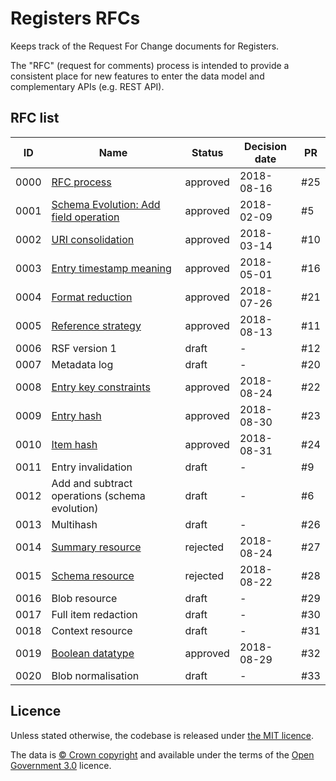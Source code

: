 # Registers RFCs

Keeps track of the Request For Change documents for Registers.

The "RFC" (request for comments) process is intended to provide a consistent
place for new features to enter the data model and complementary APIs (e.g.
REST API).

## RFC list

|ID|Name|Status|Decision date|PR|
|-|-|-|-|-|
|0000|[RFC process](content/rfc-process/index.md)|approved|2018-08-16|#25|
|0001|[Schema Evolution: Add field operation](schema-evolution-field-operations)|approved|2018-02-09|#5|
|0002|[URI consolidation](content/uri-consolidation/index.md)|approved|2018-03-14|#10|
|0003|[Entry timestamp meaning](content/meaning-of-entry-timestamp/index.md)|approved|2018-05-01|#16|
|0004|[Format reduction](content/format-reduction/index.md)|approved|2018-07-26|#21|
|0005|[Reference strategy](content/reference-strategy/index.md)|approved|2018-08-13|#11|
|0006|RSF version 1|draft|-|#12|
|0007|Metadata log|draft|-|#20|
|0008|[Entry key constraints](content/entry-key-constraints/index.md)|approved|2018-08-24|#22|
|0009|[Entry hash](content/entry-hash/index.md)|approved|2018-08-30|#23|
|0010|[Item hash](content/item-hash/index.md)|approved|2018-08-31|#24|
|0011|Entry invalidation|draft|-|#9|
|0012|Add and subtract operations (schema evolution)|draft|-|#6|
|0013|Multihash|draft|-|#26|
|0014|[Summary resource](content/summary-resource/index.md)|rejected|2018-08-24|#27|
|0015|[Schema resource](content/schema-resource/index.md)|rejected|2018-08-22|#28|
|0016|Blob resource|draft|-|#29|
|0017|Full item redaction|draft|-|#30|
|0018|Context resource|draft|-|#31|
|0019|[Boolean datatype](content/boolean-datatype/index.md)|approved|2018-08-29|#32|
|0020|Blob normalisation|draft|-|#33|

## Licence

Unless stated otherwise, the codebase is released under [the MIT licence](./LICENSE).

The data is [© Crown
copyright](http://www.nationalarchives.gov.uk/information-management/re-using-public-sector-information/copyright-and-re-use/crown-copyright/)
and available under the terms of the [Open Government
3.0](https://www.nationalarchives.gov.uk/doc/open-government-licence/version/3/)
licence.
